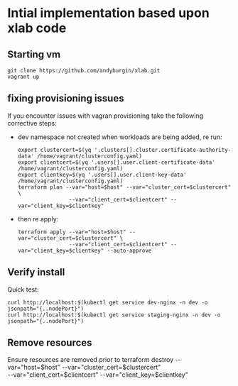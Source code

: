 # Intial implementation based upon xlab code
## Starting vm

    git clone https://github.com/andyburgin/xlab.git
    vagrant up

## fixing provisioning issues
If you encounter issues with vagran provisioning take the following corrective steps:

* dev namespace not created when workloads are being added, re run:
    ```export host=$(yq '.clusters[].cluster.server' /home/vagrant/clusterconfig.yaml)
    export clustercert=$(yq '.clusters[].cluster.certificate-authority-data' /home/vagrant/clusterconfig.yaml)
    export clientcert=$(yq '.users[].user.client-certificate-data' /home/vagrant/clusterconfig.yaml)
    export clientkey=$(yq '.users[].user.client-key-data' /home/vagrant/clusterconfig.yaml)
    terraform plan --var="host=$host" --var="cluster_cert=$clustercert" \
                    --var="client_cert=$clientcert" --var="client_key=$clientkey"
    ```
* then re apply:
    ```
    terraform apply --var="host=$host" --var="cluster_cert=$clustercert" \
                    --var="client_cert=$clientcert" --var="client_key=$clientkey" --auto-approve
    ```
## Verify install

Quick test:

    curl http://localhost:$(kubectl get service dev-nginx -n dev -o jsonpath="{..nodePort}")
    curl http://localhost:$(kubectl get service staging-nginx -n dev -o jsonpath="{..nodePort}")

## Remove resources

Ensure resources are removed prior to 
    terraform destroy --var="host=$host" --var="cluster_cert=$clustercert" \
                    --var="client_cert=$clientcert" --var="client_key=$clientkey"